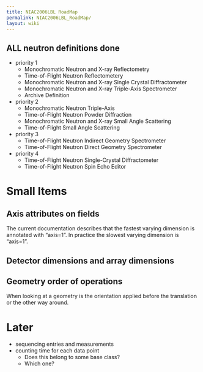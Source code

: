 ```yaml
---
title: NIAC2006LBL RoadMap
permalink: NIAC2006LBL_RoadMap/
layout: wiki
---
```


**ALL** neutron definitions **done**
------------------------------------

-   priority 1
    -   Monochromatic Neutron and X-ray Reflectometry
    -   Time-of-Flight Neutron Reflectometery
    -   Monochromatic Neutron and X-ray Single Crystal Diffractometer
    -   Monochromatic Neutron and X-ray Triple-Axis Spectrometer
    -   Archive Definition
-   priority 2
    -   Monochromatic Neutron Triple-Axis
    -   Time-of-Flight Neutron Powder Diffraction
    -   Monochromatic Neutron and X-ray Small Angle Scattering
    -   Time-of-Flight Small Angle Scattering
-   priority 3
    -   Time-of-Flight Neutron Indirect Geometry Spectrometer
    -   Time-of-Flight Neutron Direct Geometry Spectrometer
-   priority 4
    -   Time-of-Flight Neutron Single-Crystal Diffractometer
    -   Time-of-Flight Neutron Spin Echo Editor

Small Items
===========

Axis attributes on fields
-------------------------

The current documentation describes that the fastest varying dimension
is annotated with “axis=1”. In practice the slowest varying dimension is
“axis=1”.

Detector dimensions and array dimensions
----------------------------------------

Geometry order of operations
----------------------------

When looking at a geometry is the orientation applied before the
translation or the other way around.

Later
=====

-   sequencing entries and measurements
-   counting time for each data point
    -   Does this belong to some base class?
    -   Which one?

